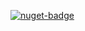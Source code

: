 [![nuget-badge](https://img.shields.io/badge/nuget-active-blue.svg)](https://www.nuget.org/packages/NequeoMailClient)
